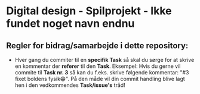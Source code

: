 # Digital design - Spilprojekt - Ikke fundet noget navn endnu
## Regler for bidrag/samarbejde i dette repository:
- Hver gang du commiter til en **specifik Task** så skal du sørge for at skrive en kommentar der **referer** til den **Task**.
  Eksempel: Hvis du gerne vil commite til **Task nr. 3** så kan du f.eks. skrive følgende kommentar: "#3 fixet boldens fysik😁".
  På den måde vil din commit handling blive lagt hen i den vedkommendes **Task/issue's** tråd!



